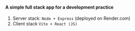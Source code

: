 #### A simple full stack app for a development practice 

1) Server stack: `Node + Express` (deployed on Render.com)
2) Client stack `Vite + React (JS)` 
